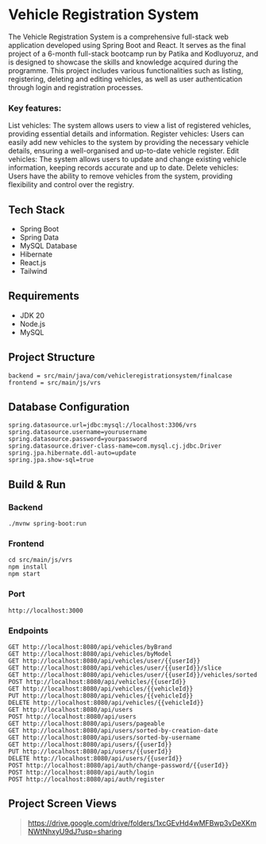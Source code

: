 # Vehicle Registration System
The Vehicle Registration System is a comprehensive full-stack web application developed using Spring Boot and React. It serves as the final project of a 6-month full-stack bootcamp run by Patika and Kodluyoruz, and is designed to showcase the skills and knowledge acquired during the programme. This project includes various functionalities such as listing, registering, deleting and editing vehicles, as well as user authentication through login and registration processes.

### Key features:
List vehicles: The system allows users to view a list of registered vehicles, providing essential details and information.
Register vehicles: Users can easily add new vehicles to the system by providing the necessary vehicle details, ensuring a well-organised and up-to-date vehicle register.
Edit vehicles: The system allows users to update and change existing vehicle information, keeping records accurate and up to date.
Delete vehicles: Users have the ability to remove vehicles from the system, providing flexibility and control over the registry.

## Tech Stack
- Spring Boot
- Spring Data
- MySQL Database
- Hibernate
- React.js
- Tailwind

## Requirements
- JDK 20
- Node.js
- MySQL

## Project Structure

```
backend = src/main/java/com/vehicleregistrationsystem/finalcase  
frontend = src/main/js/vrs
```

## Database Configuration
```
spring.datasource.url=jdbc:mysql://localhost:3306/vrs
spring.datasource.username=yourusername
spring.datasource.password=yourpassword
spring.datasource.driver-class-name=com.mysql.cj.jdbc.Driver
spring.jpa.hibernate.ddl-auto=update
spring.jpa.show-sql=true
```

## Build & Run
### Backend
```
./mvnw spring-boot:run
```
### Frontend
```
cd src/main/js/vrs
npm install
npm start
```

### Port
```
http://localhost:3000
```

### Endpoints
```
GET http://localhost:8080/api/vehicles/byBrand
GET http://localhost:8080/api/vehicles/byModel
GET http://localhost:8080/api/vehicles/user/{{userId}}
GET http://localhost:8080/api/vehicles/user/{{userId}}/slice
GET http://localhost:8080/api/vehicles/user/{{userId}}/vehicles/sorted
POST http://localhost:8080/api/vehicles/{{userId}}
GET http://localhost:8080/api/vehicles/{{vehicleId}}
PUT http://localhost:8080/api/vehicles/{{vehicleId}}
DELETE http://localhost:8080/api/vehicles/{{vehicleId}}
GET http://localhost:8080/api/users
POST http://localhost:8080/api/users
GET http://localhost:8080/api/users/pageable
GET http://localhost:8080/api/users/sorted-by-creation-date
GET http://localhost:8080/api/users/sorted-by-username
GET http://localhost:8080/api/users/{{userId}}
PUT http://localhost:8080/api/users/{{userId}}
DELETE http://localhost:8080/api/users/{{userId}}
POST http://localhost:8080/api/auth/change-password/{{userId}}
POST http://localhost:8080/api/auth/login
POST http://localhost:8080/api/auth/register
```

## Project Screen Views
> https://drive.google.com/drive/folders/1xcGEvHd4wMFBwp3vDeXKmNWtNhxyU9dJ?usp=sharing